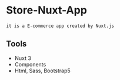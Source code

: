 # Store-Nuxt-App
    it is a E-commerce app created by Nuxt.js

## Tools
* Nuxt 3
* Components 
* Html, Sass, Bootstrap5

      
